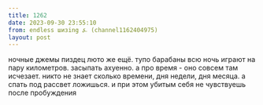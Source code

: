 ```yaml
---
title: 1262
date: 2023-09-30 23:55:10
from: endless шизing ⍼ (channel1162404975)
layout: post
---
```


ночные джемы пиздец люто же ещё. тупо барабаны всю ночь играют на пару километров. засыпать ахуенно.
а про время - оно совсем там исчезает. никто не знает сколько времени, дня недели, дня месяца. а спать под рассвет ложишься. и при этом убитым себя не чувствуешь после пробуждения
